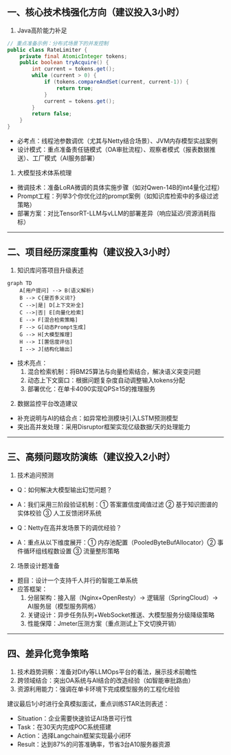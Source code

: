

## 一、核心技术栈强化方向（建议投入3小时）
1. Java高阶能力补足
```java
// 重点准备示例：分布式场景下的并发控制
public class RateLimiter {
    private final AtomicInteger tokens;
    public boolean tryAcquire() {
        int current = tokens.get();
        while (current > 0) {
            if (tokens.compareAndSet(current, current-1)) {
                return true;
            }
            current = tokens.get();
        }
        return false;
    }
}
```
- 必考点：线程池参数调优（尤其与Netty结合场景）、JVM内存模型实战案例
- 设计模式：重点准备责任链模式（OA审批流程）、观察者模式（报表数据推送）、工厂模式（AI服务部署）

1. 大模型技术体系梳理
- 微调技术：准备LoRA微调的具体实施步骤（如对Qwen-14B的int4量化过程）
- Prompt工程：列举3个你优化过的prompt案例（如知识库检索中的多级过滤策略）
- 部署方案：对比TensorRT-LLM与vLLM的部署差异（响应延迟/资源消耗指标）

---

## 二、项目经历深度重构（建议投入3小时）
1. 知识库问答项目升级表述
```mermaid
graph TD
    A[用户提问] --> B(语义解析)
    B --> C{是否多义词?}
    C -->|是| D[上下文补全]
    C -->|否| E[向量化检索]
    E --> F[混合检索策略]
    F --> G[动态Prompt生成]
    G --> H[大模型推理]
    H --> I[置信度评估]
    I --> J[结构化输出]
```
- 技术亮点：
  1. 混合检索机制：将BM25算法与向量检索结合，解决语义突变问题
  2. 动态上下文窗口：根据问题复杂度自动调整输入tokens分配
  3. 部署优化：在单卡4090实现QPS≥15的推理服务

2. 数据监控平台改造建议
- 补充说明与AI的结合点：如异常检测模块引入LSTM预测模型
- 突出高并发处理：采用Disruptor框架实现亿级数据/天的处理能力

---

## 三、高频问题攻防演练（建议投入2小时）
1. 技术追问预测
- Q：如何解决大模型输出幻觉问题？
- A：我们采用三阶段验证机制：① 答案置信度阈值过滤 ② 基于知识图谱的实体校验 ③ 人工反馈闭环系统

- Q：Netty在高并发场景下的调优经验？
- A：重点从以下维度展开：① 内存池配置（PooledByteBufAllocator）② 事件循环组线程数设置 ③ 流量整形策略

2. 场景设计题准备
- 题目：设计一个支持千人并行的智能工单系统
- 应答框架：
  1. 分层架构：接入层（Nginx+OpenResty）→ 逻辑层（SpringCloud）→ AI服务层（模型服务网格）
  2. 关键设计：异步任务队列+WebSocket推送、大模型服务分级降级策略
  3. 性能保障：Jmeter压测方案（重点测试上下文切换开销）

---

## 四、差异化竞争策略
1. 技术趋势洞察：准备对Dify等LLMOps平台的看法，展示技术前瞻性
2. 跨领域结合：突出OA系统与AI结合的改造经验（如智能审批路由）
3. 资源利用能力：强调在单卡环境下完成模型服务的工程化经验


建议最后1小时进行全真模拟面试，重点训练STAR法则表述：
- Situation：企业需要快速验证AI场景可行性
- Task：在30天内完成POC系统搭建
- Action：选择Langchain框架实现最小闭环
- Result：达到87%的问答准确率，节省3台A10服务器资源

